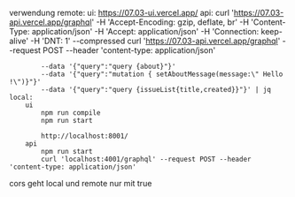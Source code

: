 verwendung
	remote:
		ui:
			https://07.03-ui.vercel.app/
		api:
			curl 'https://07.03-api.vercel.app/graphql' -H 'Accept-Encoding: gzip, deflate, br' -H 'Content-Type: application/json' -H 'Accept: application/json' -H 'Connection: keep-alive' -H 'DNT: 1' --compressed
			curl 'https://07.03-api.vercel.app/graphql' --request POST --header 'content-type: application/json'

			--data '{"query":"query {about}"}'
			--data '{"query":"mutation { setAboutMessage(message:\" Hello !\")}"}'
			--data '{"query":"query {issueList{title,created}}"}' | jq
	local:
		ui
			npm run compile
			npm run start

			http://localhost:8001/
		api
			npm run start
			curl 'localhost:4001/graphql' --request POST --header 'content-type: application/json'


cors
	geht local und remote nur mit true

